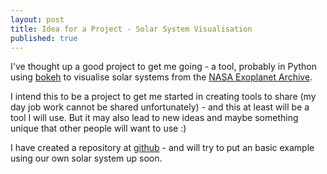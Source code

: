 ```yaml
---
layout: post
title: Idea for a Project - Solar System Visualisation
published: true
---
```

I've thought up a good project to get me going - a tool, probably in Python using [bokeh](https://bokeh.pydata.org) to visualise solar systems from the [NASA Exoplanet Archive](https://exoplanetarchive.ipac.caltech.edu/).

I intend this to be a project to get me started in creating tools to share (my day job work cannot be shared unfortunately) - and this at least will be a tool I will use.  But it may also lead to new ideas and maybe something unique that other people will want to use :)

I have created a repository at [github](https://github.com/dhjc/bruno) - and will try to put an basic example using our own solar system up soon.

